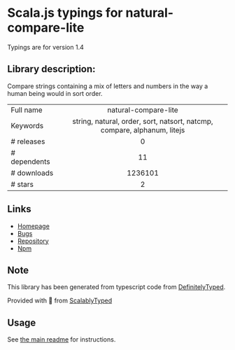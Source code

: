 
# Scala.js typings for natural-compare-lite

Typings are for version 1.4

## Library description:
Compare strings containing a mix of letters and numbers in the way a human being would in sort order.

|                    |                 |
| ------------------ | :-------------: |
| Full name          | natural-compare-lite |
| Keywords           | string, natural, order, sort, natsort, natcmp, compare, alphanum, litejs |
| # releases         | 0 |
| # dependents       | 11 |
| # downloads        | 1236101 |
| # stars            | 2 |

## Links
- [Homepage](https://github.com/litejs/natural-compare-lite#readme)
- [Bugs](https://github.com/litejs/natural-compare-lite/issues)
- [Repository](https://github.com/litejs/natural-compare-lite)
- [Npm](https://www.npmjs.com/package/natural-compare-lite)
    


## Note
This library has been generated from typescript code from [DefinitelyTyped](https://definitelytyped.org).

Provided with :purple_heart: from [ScalablyTyped](https://github.com/oyvindberg/ScalablyTyped)

## Usage
See [the main readme](../../readme.md) for instructions.


